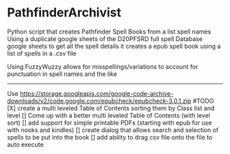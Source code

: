# PathfinderArchivist
Python script that creates Pathfinder Spell Books from a list spell names
Using a duplicate google sheets of the D20PFSRD full spell Database google sheets to 
get all the spell details it creates a epub spell book using a list of spells in a .csv file

Using FuzzyWuzzy allows for misspellings/variations 
to account for punctuation in spell names and the like

---
Use https://storage.googleapis.com/google-code-archive-downloads/v2/code.google.com/epubcheck/epubcheck-3.0.1.zip
#TODO
[X] create a multi leveled Table of Contents sorting them by Class list and level
[] Come up with a better multi leveled Table of Contents (with level sort)
[] add support for simple printable PDFs (starting with epub for use with nooks and kindles)
[] create dialog that allows search and selection of spells to be put into the book
[] add ability to drag csv file onto the file to auto execute





